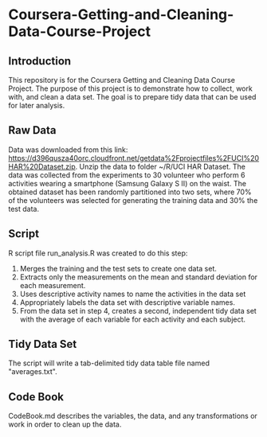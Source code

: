 # Coursera-Getting-and-Cleaning-Data-Course-Project

## Introduction
This repository is for the Coursera Getting and Cleaning Data Course Project. The purpose of this project is to demonstrate how to collect, work with, and clean a data set. The goal is to prepare tidy data that can be used for later analysis.

## Raw Data
Data was downloaded from this link: https://d396qusza40orc.cloudfront.net/getdata%2Fprojectfiles%2FUCI%20HAR%20Dataset.zip.
Unzip the data to folder ~/R/UCI HAR Dataset.
The data was collected from the experiments to 30 volunteer who perform 6 activities wearing a smartphone (Samsung Galaxy S II) on the waist. The obtained dataset has been randomly partitioned into two sets, where 70% of the volunteers was selected for generating the training data and 30% the test data. 

## Script
R script file run_analysis.R was created to do this step:
1. Merges the training and the test sets to create one data set.
2. Extracts only the measurements on the mean and standard deviation for each measurement. 
3. Uses descriptive activity names to name the activities in the data set
4. Appropriately labels the data set with descriptive variable names. 
5. From the data set in step 4, creates a second, independent tidy data set with the average of each variable for each activity and each subject.

## Tidy Data Set
The script will write a tab-delimited tidy data table file named "averages.txt".

## Code Book
CodeBook.md describes the variables, the data, and any transformations or work in order to clean up the data.
